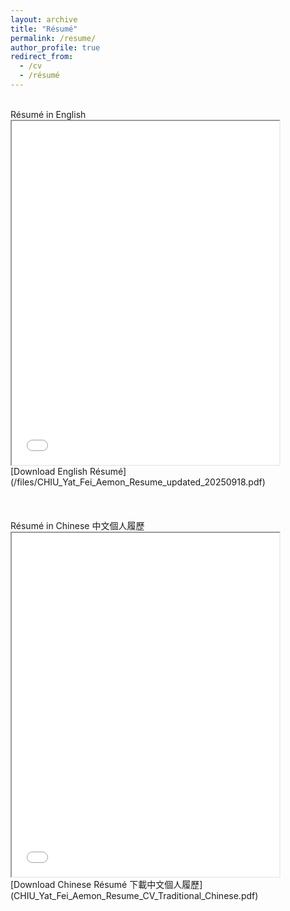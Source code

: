 ```yaml
---
layout: archive
title: "Résumé"
permalink: /resume/
author_profile: true
redirect_from:
  - /cv
  - /résumé
---
```


<br>
Résumé in English
<iframe src="/files/CHIU_Yat_Fei_Aemon_Resume.pdf" width="85%" height="550px"></iframe>
[Download English Résumé](/files/CHIU_Yat_Fei_Aemon_Resume_updated_20250918.pdf)
<br>
<br>
<br>
<br>
Résumé in Chinese 中文個人履歷
<iframe src="/files/CHIU_Yat_Fei_Aemon_Resume_Chinese.pdf" width="85%" height="550px"></iframe>
[Download Chinese Résumé 下載中文個人履歷](CHIU_Yat_Fei_Aemon_Resume_CV_Traditional_Chinese.pdf)


